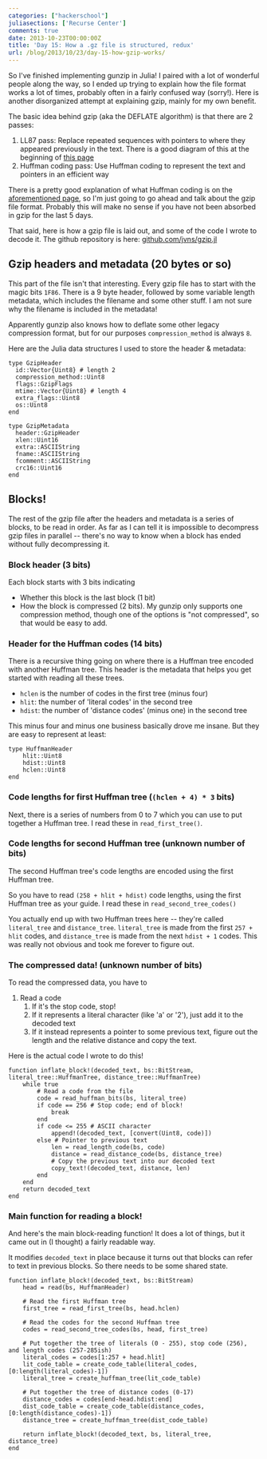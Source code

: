 ```yaml
---
categories: ["hackerschool"]
juliasections: ['Recurse Center']
comments: true
date: 2013-10-23T00:00:00Z
title: 'Day 15: How a .gz file is structured, redux'
url: /blog/2013/10/23/day-15-how-gzip-works/
---
```


So I've finished implementing gunzip in Julia! I paired with a lot of
wonderful people along the way, so I ended up trying to explain how the file
format works a lot of times, probably often in a fairly confused way (sorry!).
Here is another disorganized attempt at explaining gzip, mainly for my own
benefit.

The basic idea behind gzip (aka the DEFLATE algorithm) is that there are 2 passes:

1. LL87 pass: Replace repeated sequences with pointers to where they appeared
	previously in the text. There is a good diagram of this at the beginning of
	[this page](http://www.infinitepartitions.com/art001.html)
2. Huffman coding pass: Use Huffman coding to represent the text and pointers in an efficient way

There is a pretty good explanation of what Huffman coding is on the
[aforementioned page](http://www.infinitepartitions.com/art001.html), so I'm
just going to go ahead and talk about the gzip file format. Probably this will
make no sense if you have not been absorbed in gzip for the last 5 days.

That said, here is how a gzip file is laid out, and some of the code I wrote to
decode it. The github repository is here: [github.com/jvns/gzip.jl](http://github.com/jvns/gzip.jl)

<!--more-->

## Gzip headers and metadata (20 bytes or so)

This part of the file isn't that interesting. Every gzip file has to start
with the magic bits `1F86`. There is a 9 byte header, followed by some
variable length metadata, which includes the filename and some other stuff. 
I am not sure why the filename is included in the metadata!

Apparently gunzip also knows how to deflate some other legacy compression
format, but for our purposes `compression_method` is always `8`.

Here are the Julia data structures I used to store the header & metadata:

~~~
type GzipHeader
  id::Vector{Uint8} # length 2
  compression_method::Uint8
  flags::GzipFlags
  mtime::Vector{Uint8} # length 4
  extra_flags::Uint8
  os::Uint8
end
~~~

~~~
type GzipMetadata
  header::GzipHeader
  xlen::Uint16
  extra::ASCIIString
  fname::ASCIIString
  fcomment::ASCIIString
  crc16::Uint16
end
~~~

## Blocks!

The rest of the gzip file after the headers and metadata is a series of
blocks, to be read in order. As far as I can tell it is impossible to
decompress gzip files in parallel -- there's no way to know when a block
has ended without fully decompressing it.

### Block header (3 bits)

Each block starts with 3 bits indicating

* Whether this block is the last block (1 bit)
* How the block is compressed (2 bits). My gunzip only supports one compression method,
  though one of the options is "not compressed", so that would be easy to add.

### Header for the Huffman codes (14 bits)

There is a recursive thing going on where there is a Huffman tree encoded with
another Huffman tree. This header is the metadata that helps you get started
with reading all these trees. 

* `hclen` is the number of codes in the first tree (minus four)
* `hlit`: the number of 'literal codes' in the second tree
* `hdist`: the number of 'distance codes' (minus one) in the second tree

This minus four and minus one business basically drove me insane. But they are
easy to represent at least:

~~~
type HuffmanHeader
    hlit::Uint8
    hdist::Uint8
    hclen::Uint8
end
~~~

### Code lengths for first Huffman tree (`(hclen + 4) * 3` bits)

Next, there is a series of numbers from 0 to 7 which you can use to put
together a Huffman tree. I read these in `read_first_tree()`.

### Code lengths for second Huffman tree (unknown number of bits)

The second Huffman tree's code lengths are encoded using the first Huffman tree.

So you have to read `(258 + hlit + hdist)` code lengths, using the first
Huffman tree as your guide. I read these in `read_second_tree_codes()`

You actually end up with two Huffman trees here -- they're called
`literal_tree` and `distance_tree`.  `literal_tree` is made from the first
`257 + hlit` codes, and `distance_tree` is made from the next `hdist + 1`
codes. This was really not obvious and took me forever to figure out.

### The compressed data! (unknown number of bits)

To read the compressed data, you have to 

1. Read a code
	1. If it's the stop code, stop!
	2. If it represents a literal character (like 'a' or '2'), just add it to the decoded text
	3. If it instead represents a pointer to some previous text, figure out the length and the relative distance and copy the text.

Here is the actual code I wrote to do this!

~~~
function inflate_block!(decoded_text, bs::BitStream, literal_tree::HuffmanTree, distance_tree::HuffmanTree)
    while true
    	# Read a code from the file
        code = read_huffman_bits(bs, literal_tree)
        if code == 256 # Stop code; end of block!
            break
        end
        if code <= 255 # ASCII character
            append!(decoded_text, [convert(Uint8, code)])
        else # Pointer to previous text
            len = read_length_code(bs, code)
            distance = read_distance_code(bs, distance_tree)
            # Copy the previous text into our decoded text
            copy_text!(decoded_text, distance, len)
        end
    end
    return decoded_text
end
~~~


### Main function for reading a block!

And here's the main block-reading function! It does a lot of things, but it
came out in (I thought) a fairly readable way.

It modifies `decoded_text` in place because it turns out that blocks can refer
to text in previous blocks. So there needs to be some shared state. 

~~~
function inflate_block!(decoded_text, bs::BitStream)
    head = read(bs, HuffmanHeader)
    
    # Read the first Huffman tree
    first_tree = read_first_tree(bs, head.hclen)

    # Read the codes for the second Huffman tree
    codes = read_second_tree_codes(bs, head, first_tree)
    
    # Put together the tree of literals (0 - 255), stop code (256), and length codes (257-285ish)
    literal_codes = codes[1:257 + head.hlit]
    lit_code_table = create_code_table(literal_codes, [0:length(literal_codes)-1])
    literal_tree = create_huffman_tree(lit_code_table)
    
    # Put together the tree of distance codes (0-17)
    distance_codes = codes[end-head.hdist:end]
    dist_code_table = create_code_table(distance_codes, [0:length(distance_codes)-1])
    distance_tree = create_huffman_tree(dist_code_table)
    
    return inflate_block!(decoded_text, bs, literal_tree, distance_tree)
end
~~~
